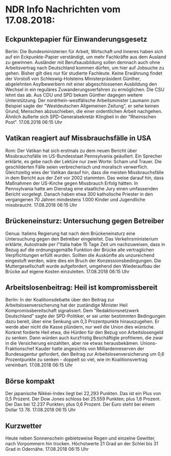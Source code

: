 # NDR Info Nachrichten vom 17.08.2018:


## Eckpunktepapier für Einwanderungsgesetz
Berlin: Die Bundesministerien für Arbeit, Wirtschaft und Inneres haben sich auf ein Eckpunkte-Papier verständigt, um mehr Fachkräfte aus dem Ausland zu gewinnen. Ausländer mit Berufsausbildung sollen demnach auch ohne Arbeitsvertrag nach Deutschland kommen dürfen, um hier auf Jobsuche zu gehen. Bisher gilt dies nur für studierte Fachleute. Keine Erwähnung findet der Vorstoß von Schleswig-Holsteins Ministerpräsident Günther, abgelehnten Asylbewerbern mit einer abgeschlossenen Ausbildung den Wechsel in ein reguläres Zuwanderungsverfahren zu ermöglichen. Die CSU lehnt das ab. Aus CDU und SPD bekam Günther dagegen weitere Unterstützung. Der nordrhein-westfälische Arbeitsminister Laumann zum Beispiel sagte der "Westdeutschen Allgemeinen Zeitung", er sehe keinen Grund, Menschen abzuschieben, die einer ordentlichen Arbeit nachgehen. Ähnlich äußerte sich SPD-Generalsekretär Klingbeil in der "Rheinischen Post". 17.08.2018 06:15 Uhr 

## Vatikan reagiert auf Missbrauchsfälle in USA
Rom: Der Vatikan hat sich erstmals zu dem neuen Bericht über Missbrauchsfälle im US-Bundesstaat Pennsylvania geäußert. Ein Sprecher erklärte, es gebe nach der Lektüre nur zwei Worte: Scham und Trauer. Die geschilderten Fälle seien verbrecherisch und moralisch verwerflich. Gleichzeitig wies der Vatikan darauf hin, dass die meisten Missbrauchsfälle in dem Bericht aus der Zeit vor 2002 stammten. Das weise darauf hin, dass Maßnahmen der US-Kirche gegen Missbrauch Erfolg hätten. In Pennsylvania hatte am Dienstag eine staatliche Jury einen umfassenden Bericht vorgelegt. Danach haben etwa 300 katholische Priester in den vergangenen 70 Jahren mindestens 1.000 Kinder und Jugendliche missbraucht. 17.08.2018 06:15 Uhr 

## Brückeneinsturz: Untersuchung gegen Betreiber
Genua:	Italiens Regierung hat nach dem Brückeneinsturz eine Untersuchung gegen den Betreiber eingeleitet. Das Verkehrsministerium erklärte, Autostrade per l"Italia habe 15 Tage Zeit um nachzuweisen, dass in Bezug auf die ordnungsgemäße Funktion der Brücke alle vertraglichen Verpflichtungen erfüllt wurden. Sollten die Auskünfte als unzureichend eingestuft werden, wäre dies ein Bruch der Konzessionsbedingungen. Die Muttergesellschaft wurde aufgefordert, umgehend den Wiederaufbau der Brücke auf eigene Kosten einzuleiten. 17.08.2018 06:15 Uhr 

## Arbeitslosenbeitrag: Heil ist kompromissbereit
Berlin: In der Koalitionsdebatte über den Beitrag zur Arbeitslosenversicherung hat der zuständige Minister Heil Kompromissbereitschaft signalisiert. Dem "Redaktionsnetzwerk Deutschland" sagte der SPD-Politiker, er sei unter bestimmten Bedingungen dazu bereit, über eine Senkung um 0,3 Prozentpunkte hinauszugehen. Er werde aber nicht die Kasse plündern, nur weil die Union dies wünsche. Konkret forderte Heil etwa, die Hürden für den Bezug von Arbeitslosengeld zu senken. Dann würden auch kurzfristig Beschäftigte profitieren, die zwar in die Versicherung einzahlten, aber nie etwas herausbekämen. Unions-Fraktionschef Kauder hatte angesichts von Milliardenreserven der Bundesagentur gefordert, den Beitrag zur Arbeitslosenversicherung um 0,6 Prozentpunkte zu senken - doppelt so viel, wie im Koalitionsvertrag vereinbart. 17.08.2018 06:15 Uhr 

## Börse kompakt
Der japanische Nikkei-Index liegt bei 22,293 Punkten. Das ist ein Plus von 0,5 Prozent. Der Dow Jones schloss bei 25.559 Punkten; plus 1,6 Prozent. Der Dax bei 12.237 Punkten; plus 0,6 Prozent. Der Euro steht bei einem Dollar 13 78. 17.08.2018 06:15 Uhr 

## Kurzwetter
Heute neben Sonnenschein gebietsweise Regen und einzelne Gewitter, nach Vorpommern hin trocken. Höchstwerte 21 Grad an der Schlei bis 31 Grad in Odernähe. 17.08.2018 06:15 Uhr 
